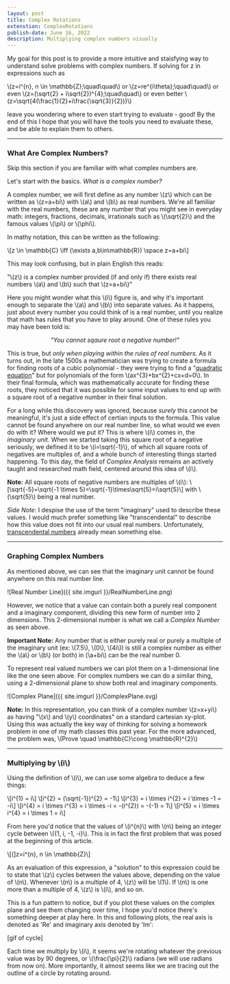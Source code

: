 ```yaml
---
layout: post
title: Complex Rotations
extenstion: ComplexRotations
publish-date: June 16, 2022
description: Multiplying complex numbers visually
---
```


My goal for this post is to provide a more intuitive and staisfying way to understand solve problems with complex numbers. If solving for z in expressions such as

\\(z=i^{n}, n \in \mathbb{Z};\quad\quad\\) or \\(z=re^{i\theta};\quad\quad\\) or even \\(z=(\sqrt{2} + i\sqrt{2})^{4};\quad\quad\\) or even better \\(z=\sqrt{4(\frac{1}{2}+i\frac{\sqrt{3}}{2})}\\)

leave you wondering where to even start trying to evaluate - good! By the end of this I hope that you will have the tools you need to evaluate these, and be able to explain them to others.

-----

### What Are Complex Numbers?

Skip this section if you are familiar with what complex numbers are.

Let's start with the basics. *What is a complex number?*

A complex number, we will first define as any number \\(z\\) which can be written as \\(z=a+bi\\) with \\(a\\) and \\(b\\) as real numbers. We're all familiar with the real numbers, these are any number that you might see in everyday math: integers, fractions, decimals, irrationals such as \\(\sqrt{2}\\) and the famous values \\(\pi\\) or \\(\phi\\).

In mathy notation, this can be written as the following:

\\[z \in \mathbb{C} \iff (\exists a,b\in\mathbb{R}) \space z=a+bi\\]

This may look confusing, but in plain English this reads:

"\\(z\\) is a complex number provided (if and only if) there exists real numbers \\(a\\) and \\(b\\) such that \\(z=a+bi\\)"

Here you might wonder what this \\(i\\) figure is, and why it's important enough to separate the \\(a\\) and \\(b\\) into separate values. As it happens, just about every number you could think of is a real number, until you realize that math has rules that you have to play around. One of these rules you may have been told is:

<p style="text-align:center;font-style:italic;">"You cannot sqaure root a negative number!"</p>

This is true, but *only when playing within the rules of real numbers*. As it turns out, in the late 1500s a mathematician was trying to create a formula for finding roots of a cubic polynomial - they were trying to find a "[quadratic equation](https://en.wikipedia.org/wiki/Quadratic_equation)" but for polynomials of the form \\(ax^{3}+bx^{2}+cx+d=0\\). In their final formula, which was mathematically accurate for finding these roots, they noticed that it was possible for some input values to end up with a square root of a negative number in their final solution.

For a long while this discovery was ignored, because *surely* this cannot be meaningful, it's just a side effect of certian inputs to the formula. This value cannot be found anywhere on our real number line, so what would we even do with it? Where would we put it? This is where \\(i\\) comes in, the *imaginary unit*. When we started taking this square root of a negative seriously, we defined it to be \\(i=\sqrt{-1}\\), of which all square roots of negatives are multiples of, and a whole bunch of interesting things started happening. To this day, the field of *Complex Analysis* remains an actively taught and researched math field, centered around this idea of \\(i\\).

**Note:** All square roots of negative numbers are multiples of \\(i\\): \\[\sqrt{-5}=\sqrt{-1 \times 5}=\sqrt{-1}\times\sqrt{5}=i\sqrt{5}\\] with \\(\sqrt{5}\\) being a real number.

*Side Note*: I despise the use of the term "imaginary" used to describe these values. I would much prefer something like "transcendental" to describe how this value does not fit into our usual real numbers. Unfortunately, [transcendental numbers](https://en.wikipedia.org/wiki/Transcendental_number) already mean something else.

-----

### Graphing Complex Numbers

As mentioned above, we can see that the imaginary unit cannot be found anywhere on this real number line.

![Real Number Line]({{ site.imgurl }}/RealNumberLine.png)

However, we notice that a value can contain both a purely real component and a imaginary component, dividing this new form of number into 2 dimensions. This 2-dimensional number is what we call a *Complex Number* as seen above.

**Important Note:** Any number that is either purely real or purely a multiple of the imaginary unit (ex: \\(7.5\\), \\(0\\), \\(4i\\)) is still a complex number as either the \\(a\\) or \\(b\\) (or both) in (\\a+bi\\) can be the real number 0.

To represent real valued numbers we can plot them on a 1-dimensional line like the one seen above. For complex numbers we can do a similar thing, using a 2-dimensional plane to show both real and imaginary components.

![Complex Plane]({{ site.imgurl }}/ComplexPlane.svg)

**Note:** In this representation, you can think of a complex number \\(z=x+yi\\) as having "\\(x\\) and \\(y\\) coordinates" on a standard cartesian xy-plot.
Using this was actually the key way of thinking for solving a homework problem in one of my math classes this past year. For the more advanced, the problem was, \\(Prove \quad \mathbb{C}\cong \mathbb{R}^{2}\\)

-----

### Multiplying by \\(i\\)

Using the definition of \\(i\\), we can use some algebra to deduce a few things:

\\[i^{1} = i\\]
\\[i^{2} = (\sqrt{-1})^{2} = -1\\]
\\[i^{3} = i \times i^{2} = i \times -1 = -i\\]
\\[i^{4} = i \times i^{3} = i \times -i = -(i^{2}) = -(-1) = 1\\]
\\[i^{5} = i \times i^{4} = i \times 1 = i\\]

From here you'd notice that the values of \\(i^{n}\\) with \\(n\\) being an integer cycle between \\(\{1, i, -1, -i\}\\). This is in fact the first problem that was posed at the beginning of this article.

\\[(]z=i^{n}, n \in \mathbb{Z}\\]

As an evaluation of this expression, a "solution" to this expression could be to state that \\(z\\) cycles between the values above, depending on the value of \\(n\\). Whenever \\(n\\) is a multiple of 4, \\(z\\) will be \\(1\\). If \\(n\\) is one more than a multiple of 4, \\(z\\) is \\(i\\), and so on.

This is a fun pattern to notice, but if you plot these values on the complex plane and see them changing over time, I hope you'd notice there's something deeper at play here. In this and following plots, the real axis is denoted as 'Re' and imaginary axis denoted by 'Im':

[gif of cycle]

Each time we multiply by \\(i\\), it seems we're rotating whatever the previous value was by 90 degrees, or \\(\frac{\pi}{2}\\) radians (we will use radians from now on). More importantly, it almost seems like we are tracing out the outline of a circle by rotating around.